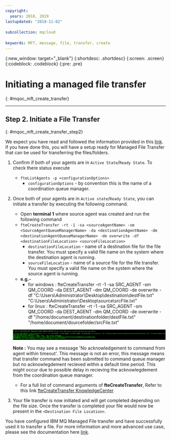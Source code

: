 ```yaml
---
copyright:
  years: 2018, 2019
lastupdated: "2018-11-02"

subcollection: mqcloud

keywords: MFT, message, file, transfer, create
---
```


{:new_window: target="_blank"}
{:shortdesc: .shortdesc}
{:screen: .screen}
{:codeblock: .codeblock}
{:pre: .pre}

# Initiating a managed file transfer
{: #mqoc_mft_create_transfer}

---
## Step 2. Initiate a File Transfer
{: #mqoc_mft_create_transfer_step2}

We expect you have read and followed the information provided in this [link](/docs/services/mqcloud?topic=mqcloud-mqoc_mft_qmgr_enablement). If you have done this, you will have a setup ready for Managed File Transfer that can be used for transferring the files/folders.

1. Confirm if both of your agents are in `Active State`/`Ready State`. To check there status execute
    - `fteListAgents -p <configurationOptions>`
        - `configurationOptions` - by convention this is the name of a coordination queue manager.


2. Once both of your agents are in `Active state`/`Ready State`, you can initiate a transfer by executing the following command.
    - Open **terminal 1** where source agent was created and run the following command
    - `fteCreateTransfer -rt -1 -sa <sourceAgentName> -sm <SourceAgentQueueManagerName> -da <destinationAgentName> -dm <destinationAgentQueueManagerName> -de overwrite -df <destinationFileLocation> <sourceFileLocation>`
        - `destinationFileLocation` - name of a destination file for the file transfer. You must specify a valid file name on the system where the destination agent is running.
        - `sourceFileLocation` - name of a source file for the file transfer. You must specify a valid file name on the system where the source agent is running.
    - **e.g.-**
        - for windows : fteCreateTransfer -rt -1 -sa SRC_AGENT -sm QM_COORD -da DEST_AGENT -dm QM_COORD -de overwrite -df "C:\Users\Administrator\Desktop\destination\destFile.txt" "C:\Users\Administrator\Desktop\source\srcFile.txt"
        - for linux : fteCreateTransfer -rt -1 -sa SRC_AGENT -sm QM_COORD -da DEST_AGENT -dm QM_COORD -de overwrite -df "/home/document/destinationfolder/destFile.txt" "/home/document/dourcefolder/srcFile.txt"

    ![Image showing 'fteCreateTransfer' command that create transfers from source agent to destination agent running against the coordination queue manager.](./images/mqoc_fte_create_transfer.png)

    **Note :** You may see a message 'No acknowledgement to command from agent within timeout'. This message is not an error, this message means that transfer command has been submitted to command queue manager but no acknowlegdement recieved within a default time period. This might occur due to possible delay in recieving the acknowlegdement from the coordination queue manager.

    - For a full list of command arguments of **fteCreateTransfer**, Refer to this link [fteCreateTransfer KnowledgeCenter](https://www.ibm.com/support/knowledgecenter/en/SSFKSJ_9.0.0/com.ibm.wmqfte.doc/start_new_transfer_cmd.html)

3. Your file transfer is now initiated and will get completed depending on the file size. Once the transfer is completed your file would now be present in the `<Destination File Location>`.

You have configured IBM MQ Managed File transfer and have successfully used it to transfer a file. For more information and more advanced use case, please see the documentation here [link](https://www.ibm.com/support/knowledgecenter/en/SSFKSJ_9.0.0/com.ibm.wmqfte.doc/configuring_main.html).
